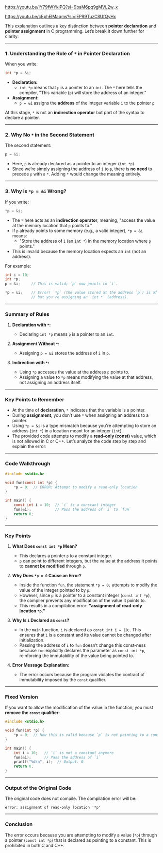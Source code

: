 https://youtu.be/IY79fWYkiPQ?si=9baM6pq9gMVL2w_x

https://youtu.be/cEphEIMaqms?si=jEPR9TuzC8UfQyHx

This explanation outlines a key distinction between **pointer declaration** and **pointer assignment** in C programming. Let’s break it down further for clarity:

---

### **1. Understanding the Role of `*` in Pointer Declaration**

When you write:

```c
int *p = &i;
```

- **Declaration:**
  - `int *p` means that `p` is a pointer to an `int`. The `*` here tells the compiler, "This variable (`p`) will store the address of an integer."
- **Assignment:**
  - `p = &i` assigns the **address** of the integer variable `i` to the pointer `p`.

At this stage, `*` is not an **indirection operator** but part of the syntax to declare a pointer.

---

### **2. Why No `*` in the Second Statement**

The second statement:

```c
p = &i;
```

- Here, `p` is already declared as a pointer to an integer (`int *p`).
- Since we’re simply assigning the address of `i` to `p`, there is **no need** to precede `p` with a `*`. Adding `*` would change the meaning entirely.

---

### **3. Why is `*p = &i` Wrong?**

If you write:

```c
*p = &i;
```

- The `*` here acts as an **indirection operator**, meaning, "access the value at the memory location that `p` points to."
- If `p` already points to some memory (e.g., a valid integer), `*p = &i` means:
  - "Store the address of `i` (an `int *`) in the memory location where `p` points."
- This is invalid because the memory location expects an `int` (not an address).

For example:

```c
int i = 10;
int *p;
p = &i;     // This is valid; `p` now points to `i`.

*p = &i;    // Error! `*p` (the value stored at the address `p`) is of type `int`,
            // but you're assigning an `int *` (address).
```

---

### **Summary of Rules**

1. **Declaration with `*`:**
   - Declaring `int *p` means `p` is a pointer to an `int`.

2. **Assignment Without `*`:**
   - Assigning `p = &i` stores the address of `i` in `p`.

3. **Indirection with `*`:**
   - Using `*p` accesses the value at the address `p` points to.
   - Assigning a value to `*p` means modifying the value at that address, not assigning an address itself.

---

### **Key Points to Remember**

- At the time of **declaration**, `*` indicates that the variable is a pointer.
- During **assignment**, you don’t use `*` when assigning an address to a pointer.
- Using `*p = &i` is a type mismatch because you're attempting to store an address (`int *`) in a location meant for an integer (`int`).
- The provided code attempts to modify a **read-only (const)** value, which is not allowed in C or C++. Let’s analyze the code step by step and explain the error:

---

### **Code Walkthrough**

```c
#include <stdio.h>

void fun(const int *p) {
    *p = 0;  // ERROR: Attempt to modify a read-only location
}

int main() {
    const int i = 10;  // `i` is a constant integer
    fun(&i);           // Pass the address of `i` to `fun`
    return 0;
}
```

---

### **Key Points**

1. **What Does `const int *p` Mean?**
   - This declares a pointer `p` to a constant integer. 
   - `p` can point to different integers, but the value at the address it points to **cannot be modified** through `p`.

2. **Why Does `*p = 0` Cause an Error?**
   - Inside the function `fun`, the statement `*p = 0;` attempts to modify the value of the integer pointed to by `p`.
   - However, since `p` is a pointer to a constant integer (`const int *p`), the compiler prevents any modification of the value it points to.
   - This results in a compilation error: **"assignment of read-only location `*p`."**

3. **Why Is `i` Declared as `const`?**
   - In the `main` function, `i` is declared as `const int i = 10;`. This ensures that `i` is a constant and its value cannot be changed after initialization.
   - Passing the address of `i` to `fun` doesn’t change this const-ness because `fun` explicitly declares the parameter as `const int *p`, reinforcing the immutability of the value being pointed to.

4. **Error Message Explanation:**
   - The error occurs because the program violates the contract of immutability imposed by the `const` qualifier.

---

### **Fixed Version**

If you want to allow the modification of the value in the function, you must **remove the `const` qualifier**:

```c
#include <stdio.h>

void fun(int *p) {
    *p = 0;  // Now this is valid because `p` is not pointing to a constant
}

int main() {
    int i = 10;   // `i` is not a constant anymore
    fun(&i);      // Pass the address of `i`
    printf("%d\n", i);  // Output: 0
    return 0;
}
```

---

### **Output of the Original Code**

The original code does not compile. The compilation error will be:

```
error: assignment of read-only location '*p'
```

---

### **Conclusion**

The error occurs because you are attempting to modify a value (`*p`) through a pointer (`const int *p`) that is declared as pointing to a constant. This is prohibited in both C and C++.
